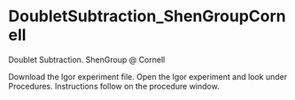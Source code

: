 # DoubletSubtraction_ShenGroupCornell
Doublet Subtraction. ShenGroup @ Cornell

Download the Igor experiment file.
Open the Igor experiment and look under Procedures. Instructions follow on the procedure window.
